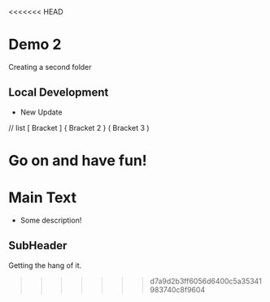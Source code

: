 <<<<<<< HEAD
# Demo 2

Creating a second folder

## Local Development

* New Update

// list
[ Bracket ]
{ Bracket 2 }
( Bracket 3 )

Go on and have fun!
=======
# Main Text
- Some description!
 ## SubHeader

 Getting the hang of it.
>>>>>>> d7a9d2b3ff6056d6400c5a35341983740c8f9604
